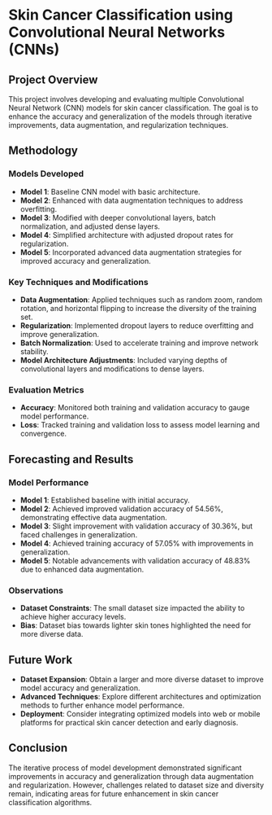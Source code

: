 # Skin Cancer Classification using Convolutional Neural Networks (CNNs)

## Project Overview
This project involves developing and evaluating multiple Convolutional Neural Network (CNN) models for skin cancer classification. The goal is to enhance the accuracy and generalization of the models through iterative improvements, data augmentation, and regularization techniques.

## Methodology

### Models Developed
- **Model 1**: Baseline CNN model with basic architecture.
- **Model 2**: Enhanced with data augmentation techniques to address overfitting.
- **Model 3**: Modified with deeper convolutional layers, batch normalization, and adjusted dense layers.
- **Model 4**: Simplified architecture with adjusted dropout rates for regularization.
- **Model 5**: Incorporated advanced data augmentation strategies for improved accuracy and generalization.

### Key Techniques and Modifications
- **Data Augmentation**: Applied techniques such as random zoom, random rotation, and horizontal flipping to increase the diversity of the training set.
- **Regularization**: Implemented dropout layers to reduce overfitting and improve generalization.
- **Batch Normalization**: Used to accelerate training and improve network stability.
- **Model Architecture Adjustments**: Included varying depths of convolutional layers and modifications to dense layers.

### Evaluation Metrics
- **Accuracy**: Monitored both training and validation accuracy to gauge model performance.
- **Loss**: Tracked training and validation loss to assess model learning and convergence.

## Forecasting and Results

### Model Performance
- **Model 1**: Established baseline with initial accuracy.
- **Model 2**: Achieved improved validation accuracy of 54.56%, demonstrating effective data augmentation.
- **Model 3**: Slight improvement with validation accuracy of 30.36%, but faced challenges in generalization.
- **Model 4**: Achieved training accuracy of 57.05% with improvements in generalization.
- **Model 5**: Notable advancements with validation accuracy of 48.83% due to enhanced data augmentation.

### Observations
- **Dataset Constraints**: The small dataset size impacted the ability to achieve higher accuracy levels.
- **Bias**: Dataset bias towards lighter skin tones highlighted the need for more diverse data.

## Future Work
- **Dataset Expansion**: Obtain a larger and more diverse dataset to improve model accuracy and generalization.
- **Advanced Techniques**: Explore different architectures and optimization methods to further enhance model performance.
- **Deployment**: Consider integrating optimized models into web or mobile platforms for practical skin cancer detection and early diagnosis.

## Conclusion
The iterative process of model development demonstrated significant improvements in accuracy and generalization through data augmentation and regularization. However, challenges related to dataset size and diversity remain, indicating areas for future enhancement in skin cancer classification algorithms.


